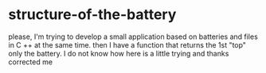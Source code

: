 # structure-of-the-battery
please, I'm trying to develop a small application based on batteries and files in C ++ at the same time.
then I have a function that returns the 1st "top" only the battery.  I do not know how here is a little trying and thanks 
corrected me

